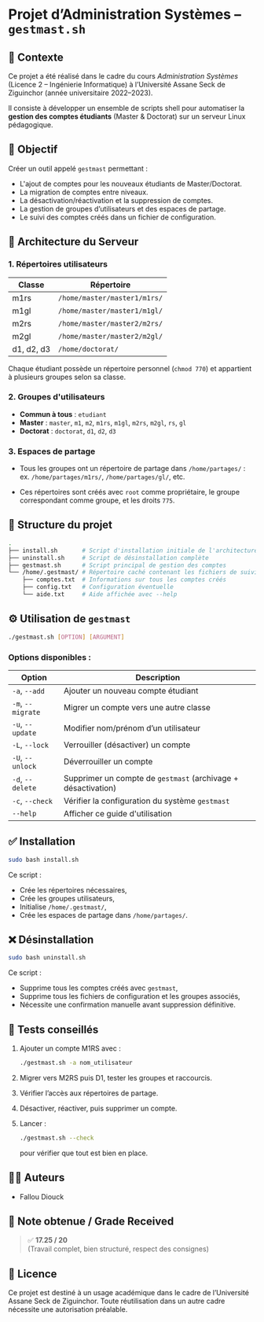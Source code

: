 # Projet d’Administration Systèmes – `gestmast.sh`

## 📌 Contexte

Ce projet a été réalisé dans le cadre du cours *Administration Systèmes* (Licence 2 – Ingénierie Informatique) à l’Université Assane Seck de Ziguinchor (année universitaire 2022–2023).

Il consiste à développer un ensemble de scripts shell pour automatiser la **gestion des comptes étudiants** (Master & Doctorat) sur un serveur Linux pédagogique.


## 🎯 Objectif

Créer un outil appelé `gestmast` permettant :

- L'ajout de comptes pour les nouveaux étudiants de Master/Doctorat.
- La migration de comptes entre niveaux.
- La désactivation/réactivation et la suppression de comptes.
- La gestion de groupes d’utilisateurs et des espaces de partage.
- Le suivi des comptes créés dans un fichier de configuration.


## 🧱 Architecture du Serveur

### 1. Répertoires utilisateurs

| Classe   | Répertoire                                |
|----------|--------------------------------------------|
| m1rs     | `/home/master/master1/m1rs/`               |
| m1gl     | `/home/master/master1/m1gl/`               |
| m2rs     | `/home/master/master2/m2rs/`               |
| m2gl     | `/home/master/master2/m2gl/`               |
| d1, d2, d3 | `/home/doctorat/`                         |

Chaque étudiant possède un répertoire personnel (`chmod 770`) et appartient à plusieurs groupes selon sa classe.


### 2. Groupes d'utilisateurs

- **Commun à tous** : `etudiant`
- **Master** : `master`, `m1`, `m2`, `m1rs`, `m1gl`, `m2rs`, `m2gl`, `rs`, `gl`
- **Doctorat** : `doctorat`, `d1`, `d2`, `d3`


### 3. Espaces de partage

- Tous les groupes ont un répertoire de partage dans `/home/partages/` :  
  ex. `/home/partages/m1rs/`, `/home/partages/gl/`, etc.

- Ces répertoires sont créés avec `root` comme propriétaire, le groupe correspondant comme groupe, et les droits `775`.


## 📂 Structure du projet

```bash
.
├── install.sh       # Script d'installation initiale de l'architecture
├── uninstall.sh     # Script de désinstallation complète
├── gestmast.sh      # Script principal de gestion des comptes
└── /home/.gestmast/ # Répertoire caché contenant les fichiers de suivi
    ├── comptes.txt  # Informations sur tous les comptes créés
    ├── config.txt   # Configuration éventuelle
    └── aide.txt     # Aide affichée avec --help
````


## ⚙️ Utilisation de `gestmast`

```bash
./gestmast.sh [OPTION] [ARGUMENT]
```

### Options disponibles :

| Option            | Description                                                   |
| ----------------- | ------------------------------------------------------------- |
| `-a`, `--add`     | Ajouter un nouveau compte étudiant                            |
| `-m`, `--migrate` | Migrer un compte vers une autre classe                        |
| `-u`, `--update`  | Modifier nom/prénom d’un utilisateur                          |
| `-L`, `--lock`    | Verrouiller (désactiver) un compte                            |
| `-U`, `--unlock`  | Déverrouiller un compte                                       |
| `-d`, `--delete`  | Supprimer un compte de `gestmast` (archivage + désactivation) |
| `-c`, `--check`   | Vérifier la configuration du système `gestmast`               |
| `--help`          | Afficher ce guide d'utilisation                               |


## ✅ Installation

```bash
sudo bash install.sh
```

Ce script :

* Crée les répertoires nécessaires,
* Crée les groupes utilisateurs,
* Initialise `/home/.gestmast/`,
* Crée les espaces de partage dans `/home/partages/`.


## ❌ Désinstallation

```bash
sudo bash uninstall.sh
```

Ce script :

* Supprime tous les comptes créés avec `gestmast`,
* Supprime tous les fichiers de configuration et les groupes associés,
* Nécessite une confirmation manuelle avant suppression définitive.


## 🧪 Tests conseillés

1. Ajouter un compte M1RS avec :

   ```bash
   ./gestmast.sh -a nom_utilisateur
   ```
2. Migrer vers M2RS puis D1, tester les groupes et raccourcis.
3. Vérifier l’accès aux répertoires de partage.
4. Désactiver, réactiver, puis supprimer un compte.
5. Lancer :

   ```bash
   ./gestmast.sh --check
   ```

   pour vérifier que tout est bien en place.


## 👨‍💻 Auteurs

* Fallou Diouck


## 🏅 Note obtenue / Grade Received

> ✅ **17.25 / 20**  
> (Travail complet, bien structuré, respect des consignes)
  

## 📝 Licence

Ce projet est destiné à un usage académique dans le cadre de l’Université Assane Seck de Ziguinchor. Toute réutilisation dans un autre cadre nécessite une autorisation préalable.
